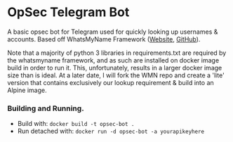 # OpSec Telegram Bot
A basic opsec bot for Telegram used for quickly looking up usernames & accounts. Based off WhatsMyName Framework ([Website](https://whatsmyname.app/), [GitHub](https://github.com/webbreacher/whatsmyname)).

Note that a majority of python 3 libraries in requirements.txt are required by the whatsmyname framework, and as such are installed on docker image build in order to run it. This, unfortunately, results in a larger docker image size than is ideal. At a later date, I will fork the WMN repo and create a 'lite' version that contains exclusively our lookup requirement & build into an Alpine image.

### Building and Running.
- Build with: `docker build -t opsec-bot .`
- Run detached with: `docker run -d opsec-bot -a yourapikeyhere`
